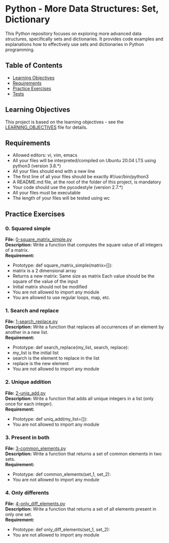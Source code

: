 # Python - More Data Structures: Set, Dictionary

This Python repository focuses on exploring more advanced data structures, specifically sets and dictionaries. It provides code examples and explanations how to effectively use sets and dictionaries in Python programming. 

## Table of Contents
- [Learning Objectives](#learning-objectives)
- [Requirements](#requirements)
- [Practice Exercises](#practice-exercises)
- [Tests](#tests)
## Learning Objectives

This project is based on the learning objectives - see the [LEARNING_OBJECTIVES](https://github.com/Goaty-yagi/holbertonschool-higher_level_programming/blob/main/python-more_data_structures/LEANING_OBJECTIVES.md) file for details.

## Requirements
- Allowed editors: vi, vim, emacs
- All your files will be interpreted/compiled on Ubuntu 20.04 LTS using python3 (version 3.8.*)
- All your files should end with a new line
- The first line of all your files should be exactly #!/usr/bin/python3
- A README.md file, at the root of the folder of this project, is mandatory
- Your code should use the pycodestyle (version 2.7.*)
- All your files must be executable
- The length of your files will be tested using wc

## Practice Exercises

### 0. Squared simple

**File:** [0-square_matrix_simple.py](https://github.com/Goaty-yagi/holbertonschool-higher_level_programming/blob/main/python-more_data_structures/0-square_matrix_simple.py)<br>
**Description:** Write a function that computes the square value of all integers of a matrix.<br>
**Requirement:** <br>
- Prototype: def square_matrix_simple(matrix=[]):
- matrix is a 2 dimensional array
- Returns a new matrix:
Same size as matrix
Each value should be the square of the value of the input
- Initial matrix should not be modified
- You are not allowed to import any module
- You are allowed to use regular loops, map, etc.


### 1. Search and replace

**File:** [1-search_replace.py](https://github.com/Goaty-yagi/holbertonschool-higher_level_programming/blob/main/python-more_data_structures/1-search_replace.py)<br>
**Description:** Write a function that replaces all occurrences of an element by another in a new list.<br>
**Requirement:** <br>
- Prototype: def search_replace(my_list, search, replace):
- my_list is the initial list
- search is the element to replace in the list
- replace is the new element
- You are not allowed to import any module

### 2. Unique addition

**File:** [2-uniq_add.py](https://github.com/Goaty-yagi/holbertonschool-higher_level_programming/blob/main/python-more_data_structures/2-uniq_add.py)<br>
**Description:** Write a function that adds all unique integers in a list (only once for each integer).<br>
**Requirement:** <br>
- Prototype: def uniq_add(my_list=[]):
- You are not allowed to import any module

### 3. Present in both

**File:** [3-common_elements.py](https://github.com/Goaty-yagi/holbertonschool-higher_level_programming/blob/main/python-more_data_structures/3-common_elements.py)<br>
**Description:** Write a function that returns a set of common elements in two sets.<br>
**Requirement:** <br>
- Prototype: def common_elements(set_1, set_2):
- You are not allowed to import any module


### 4. Only differents

**File:** [4-only_diff_elements.py](https://github.com/Goaty-yagi/holbertonschool-higher_level_programming/blob/main/python-more_data_structures/4-only_diff_elements.py)<br>
**Description:** Write a function that returns a set of all elements present in only one set.<br>
**Requirement:** <br>
- Prototype: def only_diff_elements(set_1, set_2):
- You are not allowed to import any module


